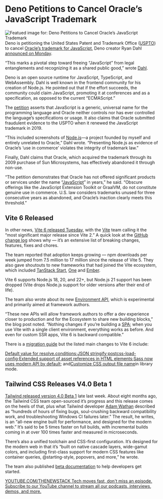 # Deno Petitions to Cancel Oracle’s JavaScript Trademark
![Featued image for: Deno Petitions to Cancel Oracle’s JavaScript Trademark](https://cdn.thenewstack.io/media/2024/04/d8b458d6-dev_news_img-2-2-1024x577.png)
Deno is petitioning the United States Patent and Trademark Office ([USPTO](https://www.uspto.gov/)) to cancel [Oracle’s trademark for JavaScript](https://thenewstack.io/free-javascript-from-legal-clutches-of-oracle-devs-petition/), Deno creator Ryan Dahl [announced on Monday](https://deno.com/blog/deno-v-oracle).

“This marks a pivotal step toward freeing “JavaScript” from legal entanglements and recognizing it as a shared public good,” wrote [Dahl](https://github.com/ry).

Deno is an open source runtime for JavaScript, TypeScript, and WebAssembly. Dahl is well known in the frontend community for his creation of Node.js. He pointed out that if the effort succeeds, the community could claim JavaScript, promoting it at conferences and as a specification, as opposed to the current “ECMAScript.”

The [petition](https://ttabvue.uspto.gov/ttabvue/v?pno=92086835&pty=CAN&eno=1) asserts that JavaScript is a generic, universal name for the programming language and Oracle neither controls nor has ever controlled the language’s specifications or usage. It also claims that Oracle submitted fraudulent evidence to the USPTO when it renewed the JavaScript trademark in 2019.

“This included screenshots of [Node.js](https://thenewstack.io/node-js-22-release-improves-developer-experience/)—a project founded by myself and entirely unrelated to Oracle,” Dahl wrote. “Presenting Node.js as evidence of Oracle’s ‘use in commerce’ violates the integrity of trademark law.”

Finally, Dahl claims that Oracle, which acquired the trademark through its 2009 purchase of Sun Microsystems, has effectively abandoned it through non-use.

“The petition demonstrates that Oracle has not offered significant products or services under the name “[JavaScript](https://roadmap.sh/javascript)” in years,” he said. “Obscure offerings like the JavaScript Extension Toolkit or GraalVM, do not constitute genuine use in commerce. U.S. law considers trademarks unused for three consecutive years as abandoned, and Oracle’s inaction clearly meets this threshold.”

## Vite 6 Released
In other news, [Vite 6 released Tuesday](https://vite.dev/blog/announcing-vite6.html), with the [Vite](https://thenewstack.io/development-server-vite-gets-independent-team-and-rust-ifies/) team calling it the “most significant major release since Vite 2.” A quick look at the [GitHub change log](https://github.com/vitejs/vite/blob/main/packages/vite/CHANGELOG.md#600-2024-11-26) shows why — it’s an extensive list of breaking changes, features, fixes and chores.

The team reported that adoption keeps growing — npm downloads per week jumped from 7.5 million to 17 million since the release of Vite 5. They also gave shoutouts to new frameworks that had joined the Vite ecosystem, which included [TanStack Start](https://thenewstack.io/tanstack-introduces-new-meta-framework-based-on-its-router/), [One](https://news.ycombinator.com/item?id=41742278) and [Ember](https://emberjs.com/).

Vite 6 supports Node.js 18, 20, and 22+, but Node.js 21 support has been dropped (Vite drops Node.js support for older versions after their end of life).

The team also wrote about its new [Environment API](https://green.sapphi.red/blog/increasing-vites-potential-with-the-environment-api), which is experimental and primarily aimed at framework authors.

“These new APIs will allow framework authors to offer a dev experience closer to production and for the Ecosystem to share new building blocks,” the blog post noted. “Nothing changes if you’re building a [SPA](https://thenewstack.io/secure-single-page-apps-with-cookies-and-token-handlers/); when you use Vite with a single client environment, everything works as before. And even for custom SSR apps, Vite 6 is backward compatible.”

There is a [migration guide](https://vite.dev/guide/migration.html) but the listed main changes to Vite 6 include:

[Default value for resolve.conditions](https://vite.dev/guide/migration.html#default-value-for-resolve-conditions);[JSON stringify](https://vite.dev/guide/migration.html#json-stringify);[postcss-load-config](https://vite.dev/guide/migration.html#postcss-load-config);[Extended support of asset references in HTML elements](https://vite.dev/guide/migration.html#extended-support-of-asset-references-in-html-elements);[Sass now uses modern API by default](https://vite.dev/guide/migration.html#sass-now-uses-modern-api-by-default); and[Customize CSS output file name](https://vite.dev/guide/migration.html#customize-css-output-file-name-in-library-mode)in library mode.
## Tailwind CSS Releases V4.0 Beta 1
[Tailwind released version 4.0 Beta 1](https://tailwindcss.com/blog/tailwindcss-v4-beta) late last week. About eight months ago, the Tailwind CSS team open-sourced it’s progress and this release comes on the heels of that, plus what Tailwind developer [Adam Wathan](https://github.com/adamwathan) described as “hundreds of hours of fixing bugs, soul-crushing backward compatibility work, and troubleshooting Windows CI failures later.”
The result, he writes, is an “all-new engine built for performance, and designed for the modern web.” It’s said to be 5 times faster on full builds, with incremental builds coming in at over 100 times faster and measured in microseconds.

There’s also a unified toolchain and CSS-first configuration. It’s designed for the modern web in that it’s “built on native cascade layers, wide-gamut colors, and including first-class support for modern CSS features like container queries, @starting-style, popovers, and more,” he wrote.

The team also published [beta documentation](https://tailwindcss.com/docs/v4-beta) to help developers get started.

[
YOUTUBE.COM/THENEWSTACK
Tech moves fast, don't miss an episode. Subscribe to our YouTube
channel to stream all our podcasts, interviews, demos, and more.
](https://youtube.com/thenewstack?sub_confirmation=1)